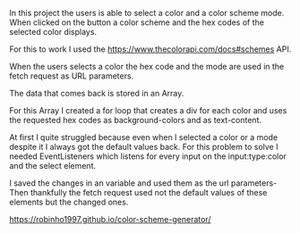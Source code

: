 In this project the users is able to select a color and a color scheme mode. 
When clicked on the button a color scheme and the hex codes of the selected color displays.

For this to work I used the https://www.thecolorapi.com/docs#schemes API.

When the users selects a color the hex code and the mode are used in the fetch request as URL parameters.

The data that comes back is stored in an Array.

For this Array I created a for loop that creates a div for each color and uses the requested hex codes as background-colors 
and as text-content.

At first I quite struggled because even when I selected a color or a mode despite it I always got the default values back.
For this problem to solve I needed EventListeners which listens for every input on the input:type:color and the select element.

I saved the changes in an variable and used them as the url parameters-
Then thankfully the fetch request used not the default values of these elements but the changed ones.



https://robinho1997.github.io/color-scheme-generator/
